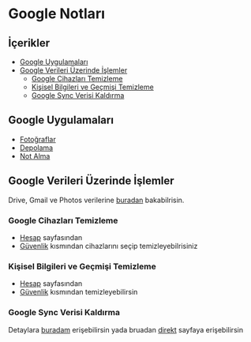 # Google Notları <!-- omit in toc -->

## İçerikler <!-- omit in toc -->

- [Google Uygulamaları](#google-uygulamalar%C4%B1)
- [Google Verileri Üzerinde İşlemler](#google-verileri-%C3%BCzerinde-i%CC%87%C5%9Flemler)
  - [Google Cihazları Temizleme](#google-cihazlar%C4%B1-temizleme)
  - [Kişisel Bilgileri ve Geçmişi Temizleme](#ki%C5%9Fisel-bilgileri-ve-ge%C3%A7mi%C5%9Fi-temizleme)
  - [Google Sync Verisi Kaldırma](#google-sync-verisi-kald%C4%B1rma)

## Google Uygulamaları

- [Fotoğraflar][Photos]
- [Depolama][Drive]
- [Not Alma][Keep]

## Google Verileri Üzerinde İşlemler

Drive, Gmail ve Photos verilerine [buradan][Google backup data] bakabilrisin.

### Google Cihazları Temizleme

- [Hesap][My account] sayfasından
- [Güvenlik][Security] kısmından cihazlarını seçip temizleyebilrisiniz

### Kişisel Bilgileri ve Geçmişi Temizleme

- [Hesap][My account] sayfasından
- [Güvenlik][Privacy] kısmından temizleyebilirsin

### Google Sync Verisi Kaldırma

Detaylara [buradam][Google Sync Verisi Kaldırma] erişebilirsin yada bruadan [direkt][Direkt Yönelendirme] sayfaya erişebilirsin

[Photos]: https://photos.google.com/
[Drive]: https://drive.google.com
[Keep]: https://keep.google.com/

[Google backup data]: https://one.google.com/storage?hl=en&utm_source=google-account&utm_medium=web

[My account]: https://myaccount.google.com/
[Security]: https://myaccount.google.com/smartlink/security-checkup?utm_source=google-account&utm_medium=web&continue=https%3A%2F%2Fmyaccount.google.com%2F
[Privacy]: https://myaccount.google.com/data-and-personalization

[Google Sync Verisi Kaldırma]: https://www.cnet.com/how-to/how-to-clear-google-chrome-sync-data/
[Direkt Yönelendirme]: https://chrome.google.com/sync
